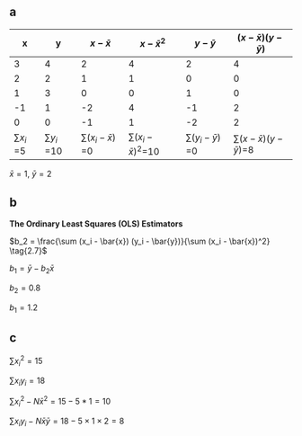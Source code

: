 ## a

| x  |y  | $x - \bar{x}$ | $x - \bar{x}^2$ | $y - \bar{y}$ | $(x - \bar{x})(y - \bar{y})$ |
|--------|--------|----------------|----------------------|----------------|----------------------|
| 3      | 4      | 2              | 4                    | 2              | 4                    |
| 2      | 2      | 1              | 1                    | 0              | 0                    |
| 1      | 3      | 0              | 0                    | 1              | 0                    |
| -1     | 1      | -2             | 4                    | -1             | 2                    |
| 0      | 0      | -1             | 1                    | -2             | 2                    |
|$\sum{x_{i}}$ =5|$\sum{y_{i}}$ =10|$\sum{(x_{i}-\bar{x})}$ =0 |$\sum{(x_{i}-\bar{x})^2}$=10|$\sum{(y_{i}-\bar{y})}$ =0 |$\sum{(x- \bar{x})(y-\bar{y})}$=8| 

$\bar{x} = 1$, $\bar{y} = 2$

## b

**The Ordinary Least Squares (OLS) Estimators**  


$b_2 = \frac{\sum (x_i - \bar{x}) (y_i - \bar{y})}{\sum (x_i - \bar{x})^2} \tag{2.7}$

$b_1 = \bar{y} - b_2 \bar{x} \tag{2.8}$

$b_2 = 0.8$

$b_1 = 1.2$

## c

$\sum{x_{i}}^2 = 15$

$\sum{x_{i}y_{i}} = 18$

$\sum{x_{i}^2} - N \bar{x}^2 = 15 - 5*1 = 10$

$\sum{x_{i}y_{i}} - N \bar{x}\bar{y} = 18 - 5 \times 1 \times 2 = 8$
